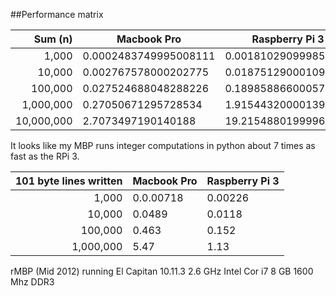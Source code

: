 ##Performance matrix

|Sum (n)| Macbook Pro | Raspberry Pi 3
|---:|---|---
|    1,000 |0.0002483749995008111|0.001810290999856079
|  10,000 |0.002767578000202775|0.018751290001091547
|  100,000 |0.027524688048288226|0.1898588660005771
| 1,000,000 |0.27050671295728534|1.9154432000013912
|10,000,000 |2.7073497190140188|19.21548801999961

It looks like my MBP runs integer computations in python about 7 times as fast as the RPi 3.

|101 byte lines written| Macbook Pro | Raspberry Pi 3
|---:|---|---
|    1,000 |0.0.00718|0.00226
|  10,000 |0.0489|0.0118
|  100,000 |0.463|0.152
| 1,000,000 |5.47|1.13



rMBP (Mid 2012) 
running El Capitan 10.11.3
2.6 GHz Intel Cor i7 
8 GB 1600 Mhz DDR3 
